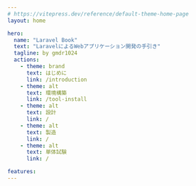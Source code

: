 ```yaml
---
# https://vitepress.dev/reference/default-theme-home-page
layout: home

hero:
  name: "Laravel Book"
  text: "LaravelによるWebアプリケーション開発の手引き"
  tagline: by gmdr1024
  actions:
    - theme: brand
      text: はじめに
      link: /introduction
    - theme: alt
      text: 環境構築
      link: /tool-install
    - theme: alt
      text: 設計
      link: /
    - theme: alt
      text: 製造
      link: /
    - theme: alt
      text: 単体試験
      link: /

features:
---
```


